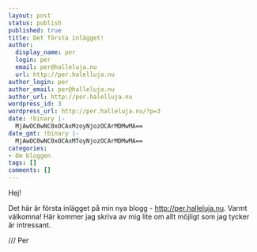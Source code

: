 ```yaml
---
layout: post
status: publish
published: true
title: Det första inlägget!
author:
  display_name: per
  login: per
  email: per@halleluja.nu
  url: http://per.halelluja.nu
author_login: per
author_email: per@halleluja.nu
author_url: http://per.halelluja.nu
wordpress_id: 3
wordpress_url: http://per.halleluja.nu/?p=3
date: !binary |-
  MjAwOC0wNC0xOCAxMzoyNjozOCArMDMwMA==
date_gmt: !binary |-
  MjAwOC0wNC0xOCAxMToyNjozOCArMDMwMA==
categories:
- Om bloggen
tags: []
comments: []
---
```

<p>Hej!</p>
<p>Det här är första inlägget på min nya blogg - <a href="http://per.halleluja.nu">http://per.halleluja.nu</a>. Varmt välkomna! Här kommer jag skriva av mig lite om allt möjligt som jag tycker är intressant.</p>
<p>/// Per</p>
